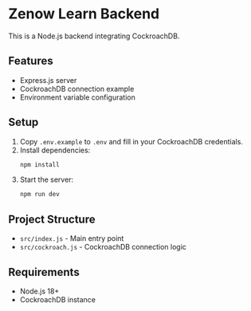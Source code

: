# Zenow Learn Backend

This is a Node.js backend integrating CockroachDB.

## Features
- Express.js server
- CockroachDB connection example
- Environment variable configuration

## Setup
1. Copy `.env.example` to `.env` and fill in your CockroachDB credentials.
2. Install dependencies:
   ```sh
   npm install
   ```
3. Start the server:
   ```sh
   npm run dev
   ```

## Project Structure
- `src/index.js` - Main entry point
- `src/cockroach.js` - CockroachDB connection logic

## Requirements
- Node.js 18+
- CockroachDB instance
